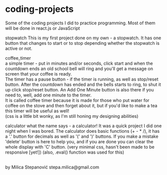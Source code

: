# coding-projects
Some of the coding projects I did to practice programming. Most of them will be done in react.js or JavaScript

stopwatch
  This is my first project done on my own - a stopwatch. It has one button that changes to start or to stop depending whether the stopwatch is active or not. 

coffee_timer <br>
 a simple timer - put in minutes and/or seconds, click start and when the countdown ends an old school bell will ring and you'll get a message on screen that your coffee is ready. <br>
The timer has a pause button - if the timer is running, as well as stop/reset button. After the countdown has ended and the bells starts to ring, to shut it up click stop/reset button. An Add One Minute button is also there if you need to, well, add one minute to the timer. <br>
 It is called coffee timer because it is made for those who put water for coffee on the stove and then forget about it, but if you'd like to make a tea this timer will be useful as well!
<br> (css is a little bit wonky, as I'm still honing my designing abilities) <br>

calculator
 what the name says - a calculator! It was a quick project I did one night when I was bored. The calculator does basic functions (+ - * /), it has a '.' button for decimals as well as '(' and ')' buttons. If you make a mistake 'delete' button is here to help you, and if you are done you can clear the whole display with 'C' button. (very minimal css, hasn't been made to be responsive [yet!]) (also, .eval() function was used for this)

<br>
by Milica Stepanović
stepa.milica@gmail.com
